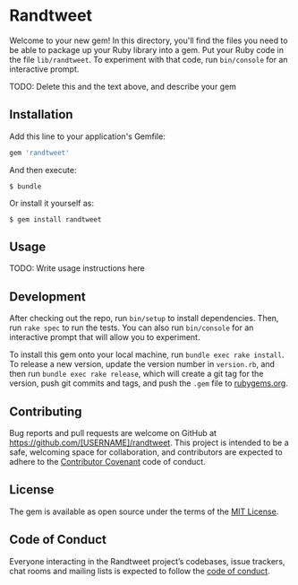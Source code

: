 # Randtweet

Welcome to your new gem! In this directory, you'll find the files you need to be able to package up your Ruby library into a gem. Put your Ruby code in the file `lib/randtweet`. To experiment with that code, run `bin/console` for an interactive prompt.

TODO: Delete this and the text above, and describe your gem

## Installation

Add this line to your application's Gemfile:

```ruby
gem 'randtweet'
```

And then execute:

    $ bundle

Or install it yourself as:

    $ gem install randtweet

## Usage

TODO: Write usage instructions here

## Development

After checking out the repo, run `bin/setup` to install dependencies. Then, run `rake spec` to run the tests. You can also run `bin/console` for an interactive prompt that will allow you to experiment.

To install this gem onto your local machine, run `bundle exec rake install`. To release a new version, update the version number in `version.rb`, and then run `bundle exec rake release`, which will create a git tag for the version, push git commits and tags, and push the `.gem` file to [rubygems.org](https://rubygems.org).

## Contributing

Bug reports and pull requests are welcome on GitHub at https://github.com/[USERNAME]/randtweet. This project is intended to be a safe, welcoming space for collaboration, and contributors are expected to adhere to the [Contributor Covenant](http://contributor-covenant.org) code of conduct.

## License

The gem is available as open source under the terms of the [MIT License](https://opensource.org/licenses/MIT).

## Code of Conduct

Everyone interacting in the Randtweet project’s codebases, issue trackers, chat rooms and mailing lists is expected to follow the [code of conduct](https://github.com/[USERNAME]/randtweet/blob/master/CODE_OF_CONDUCT.md).

